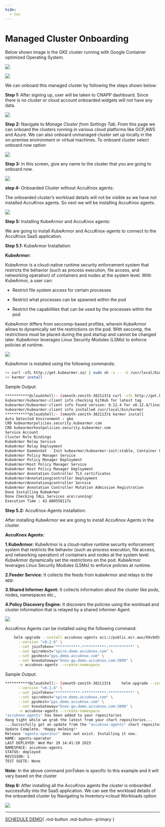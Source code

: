 ```yaml
---
hide:
  - toc
---
```


# **Managed Cluster Onboarding**

Below shown image is the GKE cluster running with Google Container optimized Operating System. 

![](images/gke-1.png)



![](images/gke-2.png)


We can onboard this managed cluster by following the steps shown below:

**Step 1:** After signing up, user will be taken to CNAPP dashboard. Since there is no cluster or cloud account onboarded widgets will not have any data. 

![](images/gke-3.png)


**Step 2:** Navigate to *Manage Cluster from Settings Tab*. From this page we can onboard the clusters running in various cloud platforms like GCP,AWS and Azure. We can also onboard unmanaged cluster set up locally in the on-premise environment or virtual machines. To onboard cluster select onboard now option


![](images/gke-4.png)

**Step 3:** In this screen, give any name to the cluster that you are going to onboard now.


![](images/gke-5.png)

**step 4:** Onboarded Cluster without AccuKnox agents:

The onboarded cluster’s workload details will not be visible as we have not installed AccuKnox agents. So next we will be installing AccuKnox agents.


![](images/gke-6.png)

**Step 5:** Installing KubeArmor and AccuKnox agents:

We are going to install KubeArmor and AccuKnox-agents to connect to the AccuKnox SaaS application.

**Step 5.1:** KubeArmor Installation:

**KubeArmor:**

KubeArmor is a cloud-native runtime security enforcement system that restricts the behavior (such as process execution, file access, and networking operation) of containers and nodes at the system level. With KubeArmor, a user can:

+ Restrict file system access for certain processes

+ Restrict what processes can be spawned within the pod

+ Restrict the capabilities that can be used by the processes within the pod

KubeArmor differs from seccomp-based profiles, wherein KubeArmor allows to dynamically set the restrictions on the pod. With seccomp, the restrictions must be placed during the pod startup and cannot be changed later. KubeArmor leverages Linux Security Modules (LSMs) to enforce policies at runtime.


![](images/gke-7.png)

KubeArmor is installed using the following commands:




```sh
>> curl -sfL http://get.kubearmor.io/ | sudo sh -s -- -b /usr/local/bin
>> karmor install
```

Sample Output:

```sh
***********@cloudshell:- (smooth-zenith-382113)$ curl -sfL http://get.kubearmor.io/ | sudo sh s b /usr/local/bin
kubearmor/kubearmor-client info checking GitHub for latest tag
kubearmor/kubearmor-client info found version: 0.12.4 for v0.12.4/linux/amd84
kubearmor/kubearmor-client info installed /usr/local/bin/karmor
***********@cloudshell:- (smooth-zenith-382113)$ karmor install
Auto Detected Environment : gke 
CRD kubearmorpolicies.security.kubearmor.com
CRD kubearmorhostpolicies.security.kubearmor.com
Service Account 
Cluster Role Bindings 
KubeArmor Relay Service
KubeArmor Relay Deployment
KubeArmor DaemonSet - Init kubearmor/kubearmor-init:stable, Container kubearmor/kubearmor:stable-gRPC=22767 
KubeArmor Policy Manager Service
KubeArmor Policy Manager Deployment 
KubeArmorrHost Policy Manager Service 
KubeArmor Host Policy Manager Deployment 
KubeArmor Annotation Controller TLS certificates
KubeArmorrAnnotationgcontroller Deployment 
KubeArmorrAnnotationgcontroller Service
KubeArmor Annotation Controller Mutation Admission Registration 
Done Installing RubeArmor 
Done Checking tALL Services are\running!
Execution Time : 43.880558117s 
```

**Step 5.2:** AccuKnox-Agents installation:

After installing KubeArmor we are going to install AccuKnox Agents in the cluster.

**AccuKnox Agents:**

**1.KubeArmor:** KubeArmor is a cloud-native runtime security enforcement system that restricts the behavior (such as process execution, file access, and networking operation) of containers and nodes at the system level. KubeArmor dynamically set the restrictions on the pod. KubeArmor leverages Linux Security Modules (LSMs) to enforce policies at runtime.

**2.Feeder Service:** It collects the feeds from kubeArmor and relays to the app.

**3.Shared Informer Agent:** It collects information about the cluster like pods, nodes, namespaces etc.,

**4.Policy Discovery Engine:** It discovers the policies using the workload and cluster information that is relayed by a shared informer Agent.

![](images/gke-11.png)

AccuKnox Agents can be installed using the following command:


```sh
    helm upgrade --install accuknox-agents oci://public.ecr.aws/k9v9d5v2/accuknox-agents \
      --version "v0.2.6" \
      --set joinToken="***********-***********-***********" \
      --set spireHost="spire.demo.accuknox.com" \
      --set ppsHost="pps.demo.accuknox.com" \
      --set knoxGateway="knox-gw.demo.accuknox.com:3000" \
      -n accuknox-agents --create-namespace
```

Sample Output:

```sh
***********@cloudshell:- (smooth-zenith-382113)$     helm upgrade --install accuknox-agents oci://public.ecr.aws/k9v9d5v2/accuknox-agents \
      --version "v0.2.6" \
      --set joinToken="***********-***********-***********" \
      --set spireHost="spire.demo.accuknox.com" \
      --set ppsHost="pps.demo.accuknox.com" \
      --set knoxGateway="knox-gw.demo.accuknox.com:3000" \
      -n accuknox-agents --create-namespace
"accuknox-agents" has been added to your repositories
Hang tight while we grab the latest from your chart repositories...
...Succssfully got an update from the "accuknox-agents" chart repository
Update Complete. *Happy Helming!*
Release "agents-operator" does not exist. Installing it now.
NAME: agents-operator
LAST DEPLOYED: Wed Mar 29 14:41:20 2023
NAMESPACE: accuknox-agents
STATUS: deployed
REVISION: 1
TEST SUITE: None 
```

**Note:** In the above command joinToken is specific to this example and it will vary based on the cluster

**Step 6:** After installing all the AccuKnox agents the cluster is onboarded successfully into the SaaS application. We can see the workload details of the onboarded cluster by Navigating to Inventory->cloud Workloads option

![](images/gke-10.png)


  - - - 
[SCHEDULE DEMO](https://www.accuknox.com/contact-us){ .md-button .md-button--primary }
